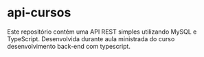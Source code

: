 # api-cursos

Este repositório contém uma API REST simples utilizando MySQL e TypeScript. Desenvolvida durante aula ministrada do curso desenvolvimento back-end com typescript.
